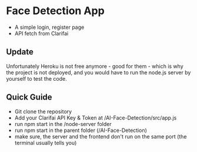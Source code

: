 # Face Detection App
- A simple login, register page
- API fetch from Clarifai

## Update
Unfortunately Heroku is not free anymore - good for them - which is why the project is not deployed, and you would have to run the node.js server by yourself to test the code.

## Quick Guide
- Git clone the repository
- Add your Clarifai API Key & Token at /AI-Face-Detection/src/app.js
- run npm start in the /node-server folder
- run npm start in the parent folder (/AI-Face-Detection)
- make sure, the server and the frontend don't run on the same port (the terminal usually tells you)
